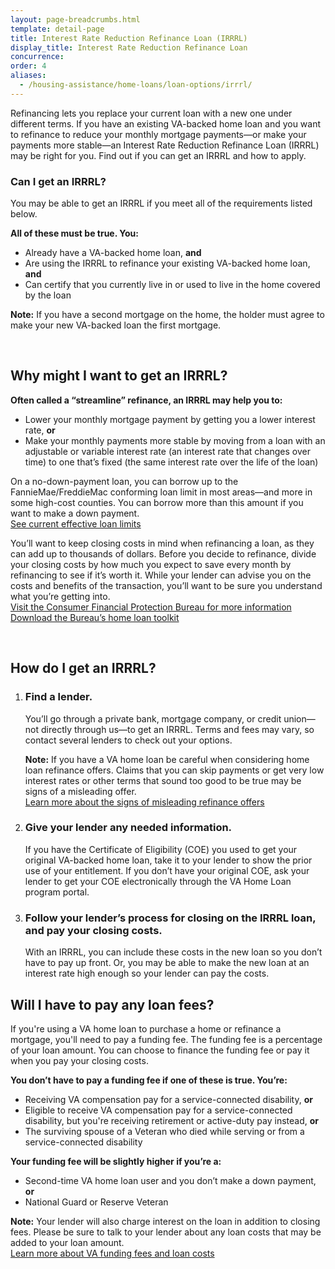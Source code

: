 ```yaml
---
layout: page-breadcrumbs.html
template: detail-page
title: Interest Rate Reduction Refinance Loan (IRRRL)
display_title: Interest Rate Reduction Refinance Loan
concurrence:
order: 4
aliases:
  - /housing-assistance/home-loans/loan-options/irrrl/
---
```


<div class="va-introtext">

Refinancing lets you replace your current loan with a new one under different terms. If you have an existing VA-backed home loan and you want to refinance to reduce your monthly mortgage payments—or make your payments more stable—an Interest Rate Reduction Refinance Loan (IRRRL) may be right for you. Find out if you can get an IRRRL and how to apply.

</div>

<div class="feature">

### Can I get an IRRRL?

You may be able to get an IRRRL if you meet all of the requirements listed below.

**All of these must be true. You:**

-	Already have a VA-backed home loan, **and**
-	Are using the IRRRL to refinance your existing VA-backed home loan, **and**
-	Can certify that you currently live in or used to live in the home covered by the loan

**Note:** If you have a second mortgage on the home, the holder must agree to make your new VA-backed loan the first mortgage.  

</div>

<br>

## Why might I want to get an IRRRL?

**Often called a “streamline” refinance, an IRRRL may help you to:**

-	Lower your monthly mortgage payment by getting you a lower interest rate, **or**
-	Make your monthly payments more stable by moving from a loan with an adjustable or variable interest rate (an interest rate that changes over time) to one that’s fixed (the same interest rate over the life of the loan)

On a no-down-payment loan, you can borrow up to the FannieMae/FreddieMac conforming loan limit in most areas—and more in some high-cost counties. You can borrow more than this amount if you want to make a down payment. <br>
[See current effective loan limits](https://www.fhfa.gov/DataTools/Downloads/Pages/Conforming-Loan-Limits.aspx)

You’ll want to keep closing costs in mind when refinancing a loan, as they can add up to thousands of dollars. Before you decide to refinance, divide your closing costs by how much you expect to save every month by refinancing to see if it’s worth it. While your lender can advise you on the costs and benefits of the transaction, you’ll want to be sure you understand what you’re getting into. <br>
[Visit the Consumer Financial Protection Bureau for more information](https://www.consumerfinance.gov/owning-a-home/) <br>
[Download the Bureau’s home loan toolkit](http://files.consumerfinance.gov/f/201503_cfpb_your-home-loan-toolkit-web.pdf)

<br>

## How do I get an IRRRL?

<ol class="process">
<li class="process-step list-one">

### Find a lender.
You’ll go through a private bank, mortgage company, or credit union—not directly through us—to get an IRRRL. Terms and fees may vary, so contact several lenders to check out your options.

**Note:** If you have a VA home loan be careful when considering home loan refinance offers. Claims that you can skip payments or get very low interest rates or other terms that sound too good to be true may be signs of a misleading offer. <br>
[Learn more about the signs of misleading refinance offers](https://www.blogs.va.gov/VAntage/43234/va-and-the-consumer-financial-protection-bureau-warn-against-home-loan-refinancing-offers-that-sound-too-good-to-be-true/)

</li>

<li class="process-step list-two">

### Give your lender any needed information.
If you have the Certificate of Eligibility (COE) you used to get your original VA-backed home loan, take it to your lender to show the prior use of your entitlement. If you don’t have your original COE, ask your lender to get your COE electronically through the VA Home Loan program portal.

</li>

<li class="process-step list-three">

### Follow your lender’s process for closing on the IRRRL loan, and pay your closing costs.
With an IRRRL, you can include these costs in the new loan so you don’t have to pay up front. Or, you may be able to make the new loan at an interest rate high enough so your lender can pay the costs.

</li>
</ol>

## Will I have to pay any loan fees?

If you're using a VA home loan to purchase a home or refinance a mortgage, you'll need to pay a funding fee. The funding fee is a percentage of your loan amount. You can choose to finance the funding fee or pay it when you pay your closing costs.  

**You don’t have to pay a funding fee if one of these is true. You’re:**

- Receiving VA compensation pay for a service-connected disability, **or**
- Eligible to receive VA compensation pay for a service-connected disability, but you're receiving retirement or active-duty pay instead, **or**
-	The surviving spouse of a Veteran who died while serving or from a service-connected disability

**Your funding fee will be slightly higher if you’re a:**

- Second-time VA home loan user and you don’t make a down payment, **or**
- National Guard or Reserve Veteran

**Note:** Your lender will also charge interest on the loan in addition to closing fees. Please be sure to talk to your lender about any loan costs that may be added to your loan amount. <br>
[Learn more about VA funding fees and loan costs](/housing-assistance/home-loans/va-loan-funding-fee/)
